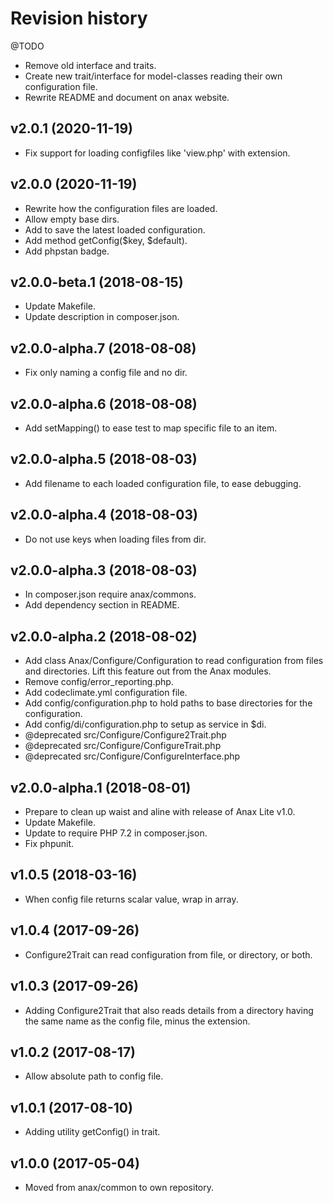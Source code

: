 Revision history
=================================

@TODO

* Remove old interface and traits.
* Create new trait/interface for model-classes reading their own configuration file.
* Rewrite README and document on anax website.



v2.0.1 (2020-11-19)
---------------------------------

* Fix support for loading configfiles like 'view.php' with extension.



v2.0.0 (2020-11-19)
---------------------------------

* Rewrite how the configuration files are loaded.
* Allow empty base dirs.
* Add to save the latest loaded configuration.
* Add method getConfig($key, $default).
* Add phpstan badge.



v2.0.0-beta.1 (2018-08-15)
---------------------------------

* Update Makefile.
* Update description in composer.json.



v2.0.0-alpha.7 (2018-08-08)
---------------------------------

* Fix only naming a config file and no dir.



v2.0.0-alpha.6 (2018-08-08)
---------------------------------

* Add setMapping() to ease test to map specific file to an item.



v2.0.0-alpha.5 (2018-08-03)
---------------------------------

* Add filename to each loaded configuration file, to ease debugging.



v2.0.0-alpha.4 (2018-08-03)
---------------------------------

* Do not use keys when loading files from dir.



v2.0.0-alpha.3 (2018-08-03)
---------------------------------

* In composer.json require anax/commons.
* Add dependency section in README.



v2.0.0-alpha.2 (2018-08-02)
---------------------------------

* Add class Anax/Configure/Configuration to read configuration from files and directories. Lift this feature out from the Anax modules.
* Remove config/error_reporting.php.
* Add codeclimate.yml configuration file.
* Add config/configuration.php to hold paths to base directories for the configuration.
* Add config/di/configuration.php to setup as service in $di.
* @deprecated src/Configure/Configure2Trait.php
* @deprecated src/Configure/ConfigureTrait.php
* @deprecated src/Configure/ConfigureInterface.php



v2.0.0-alpha.1 (2018-08-01)
---------------------------------

* Prepare to clean up waist and aline with release of Anax Lite v1.0.
* Update Makefile.
* Update to require PHP 7.2 in composer.json.
* Fix phpunit.



v1.0.5 (2018-03-16)
---------------------------------

* When config file returns scalar value, wrap in array.



v1.0.4 (2017-09-26)
---------------------------------

* Configure2Trait can read configuration from file, or directory, or both.



v1.0.3 (2017-09-26)
---------------------------------

* Adding Configure2Trait that also reads details from a directory having the same name as the config file, minus the extension.



v1.0.2 (2017-08-17)
---------------------------------

* Allow absolute path to config file.



v1.0.1 (2017-08-10)
---------------------------------

* Adding utility getConfig() in trait.



v1.0.0 (2017-05-04)
---------------------------------

* Moved from anax/common to own repository.

